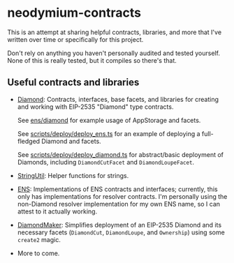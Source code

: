 # neodymium-contracts

This is an attempt at sharing helpful contracts, libraries, and more that I've written over time or specifically for this project.

Don't rely on anything you haven't personally audited and tested yourself. None of this is really tested, but it compiles so there's that.

## Useful contracts and libraries

- [Diamond](contracts/diamond): Contracts, interfaces, base facets, and libraries 
for creating and working with EIP-2535 "Diamond" type contracts.

  See [ens/diamond](contracts/ens/diamond) for example usage of AppStorage and facets. 

  See [scripts/deploy/deploy_ens.ts](src/scripts/deploy/deploy_ens.ts) for an example of deploying a full-fledged Diamond and facets.

  See [scripts/deploy/deploy_diamond.ts](src/scripts/deploy/deploy_diamond.ts) for abstract/basic deployment of Diamonds,
  including `DiamondCutFacet` and `DiamondLoupeFacet`.

- [StringUtil](contracts/utils/StringUtil.sol): Helper functions for strings.

- [ENS](contracts/ens): Implementations of ENS contracts and interfaces; currently, this only has implementations for resolver contracts.
  I'm personally using the non-Diamond resolver implementation for my own ENS name, so I can attest to it actually working. 

- [DiamondMaker](contracts/diamondmaker): Simplifies deployment of an EIP-2535 Diamond and its necessary facets (`DiamondCut`, `DiamondLoupe`, and `Ownership`)
  using some `create2` magic. 

- More to come.
